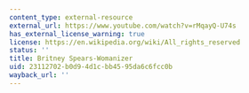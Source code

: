 ```yaml
---
content_type: external-resource
external_url: https://www.youtube.com/watch?v=rMqayQ-U74s
has_external_license_warning: true
license: https://en.wikipedia.org/wiki/All_rights_reserved
status: ''
title: Britney Spears-Womanizer
uid: 23112702-b0d9-4d1c-bb45-95da6c6fcc0b
wayback_url: ''
---
```


